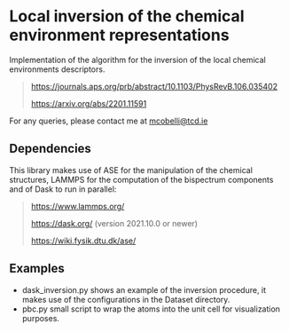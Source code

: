 # Local inversion of the chemical environment representations
Implementation of the algorithm for the inversion of the local chemical environments descriptors.

> https://journals.aps.org/prb/abstract/10.1103/PhysRevB.106.035402
> 
> https://arxiv.org/abs/2201.11591

For any queries, please contact me at mcobelli@tcd.ie

## Dependencies

This library makes use of ASE for the manipulation of the chemical structures, LAMMPS for the computation of the bispectrum components and of Dask to run in parallel:

> https://www.lammps.org/
> 
> https://dask.org/ (version 2021.10.0 or newer)
> 
> https://wiki.fysik.dtu.dk/ase/

## Examples

- dask_inversion.py shows an example of the inversion procedure, it makes use of the configurations in the Dataset directory.
- pbc.py small script to wrap the atoms into the unit cell for visualization purposes.
